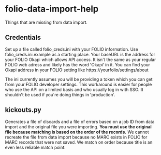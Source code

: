 # folio-data-import-help
Things that are missing from data import.

## Credentials
Set up a file called folio_creds.ini with your FOLIO information. Use folio_creds.ini.example as a starting place. Your baseURL is the address for your FOLIO Okapi which allows API access. It isn't the same as your regular FOLIO web adress and likely has the word 'Okapi' in it. You can find your Okapi address in your FOLIO setting like https://yourfolio/settings/about

The ini currently assumes you will be providing a token which you can get from your FOLIO developer settings. This workaround is easier for people who use the API on a limited basis and who usually log in with SSO. It shouldn't be used if you're doing things in 'production'.

## kickouts.py
Generates a file of discards and a file of errors based on a job ID from data import and the original file you were importing. **You must use the original file because matching is based on the order of the records.** We cannot recreate the file from data import because no MARC exists in FOLIO for MARC records that were not saved. We match on order because title is an even less reliable match point.